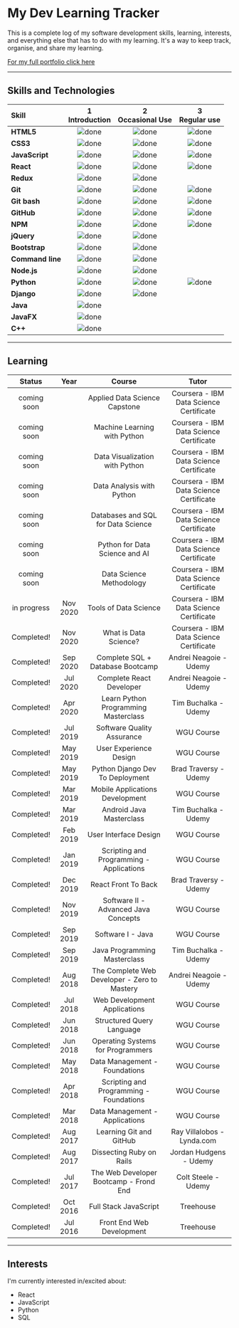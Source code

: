 # My Dev Learning Tracker

This is a complete log of my software development skills, learning, interests, and everything else that has to do with my learning. It's a way to keep track, organise, and share my learning.

[For my full portfolio click here](https://drewatienza.github.io "https://drewatienza.github.io")

---

## Skills and Technologies

[done]: https://user-images.githubusercontent.com/29199184/32275438-8385f5c0-bf0b-11e7-9406-42265f71e2bd.png "Done"

| Skill            | 1<br>Introduction | 2<br>Occasional Use | 3<br>Regular use |
| :--------------- | :---------------: | :-----------------: | :--------------: |
| **HTML5**        |   ![done][done]   |    ![done][done]    |  ![done][done]   |
| **CSS3**         |   ![done][done]   |    ![done][done]    |  ![done][done]   |
| **JavaScript**   |   ![done][done]   |    ![done][done]    |  ![done][done]   |
| **React**        |   ![done][done]   |    ![done][done]    |  ![done][done]   |
| **Redux**        |   ![done][done]   |    ![done][done]    |                  |
| **Git**          |   ![done][done]   |    ![done][done]    |  ![done][done]   |
| **Git bash**     |   ![done][done]   |    ![done][done]    |  ![done][done]   |
| **GitHub**       |   ![done][done]   |    ![done][done]    |  ![done][done]   |
| **NPM**          |   ![done][done]   |    ![done][done]    |  ![done][done]   |
| **jQuery**       |   ![done][done]   |    ![done][done]    |                  |
| **Bootstrap**    |   ![done][done]   |    ![done][done]    |                  |
| **Command line** |   ![done][done]   |    ![done][done]    |                  |
| **Node.js**      |   ![done][done]   |    ![done][done]    |                  |
| **Python**       |   ![done][done]   |    ![done][done]    |  ![done][done]   |
| **Django**       |   ![done][done]   |    ![done][done]    |                  |
| **Java**         |   ![done][done]   |                     |                  |
| **JavaFX**       |   ![done][done]   |                     |                  |
| **C++**          |   ![done][done]   |                     |                  |

---

## Learning

|   Status    |   Year   |                    Course                    |                  Tutor                  |
| :---------: | :------: | :------------------------------------------: | :-------------------------------------: |
| coming soon |          |        Applied Data Science Capstone         | Coursera - IBM Data Science Certificate |
| coming soon |          |         Machine Learning with Python         | Coursera - IBM Data Science Certificate |
| coming soon |          |        Data Visualization with Python        | Coursera - IBM Data Science Certificate |
| coming soon |          |          Data Analysis with Python           | Coursera - IBM Data Science Certificate |
| coming soon |          |      Databases and SQL for Data Science      | Coursera - IBM Data Science Certificate |
| coming soon |          |        Python for Data Science and AI        | Coursera - IBM Data Science Certificate |
| coming soon |          |           Data Science Methodology           | Coursera - IBM Data Science Certificate |
| in progress | Nov 2020 |            Tools of Data Science             | Coursera - IBM Data Science Certificate |
| Completed!  | Nov 2020 |            What is Data Science?             | Coursera - IBM Data Science Certificate |
| Completed!  | Sep 2020 |       Complete SQL + Database Bootcamp       |         Andrei Neagoie - Udemy          |
| Completed!  | Jul 2020 |           Complete React Developer           |         Andrei Neagoie - Udemy          |
| Completed!  | Apr 2020 |     Learn Python Programming Masterclass     |          Tim Buchalka - Udemy           |
| Completed!  | Jul 2019 |          Software Quality Assurance          |               WGU Course                |
| Completed!  | May 2019 |            User Experience Design            |               WGU Course                |
| Completed!  | May 2019 |       Python Django Dev To Deployment        |          Brad Traversy - Udemy          |
| Completed!  | Mar 2019 |       Mobile Applications Development        |               WGU Course                |
| Completed!  | Mar 2019 |           Android Java Masterclass           |          Tim Buchalka - Udemy           |
| Completed!  | Feb 2019 |            User Interface Design             |               WGU Course                |
| Completed!  | Jan 2019 |   Scripting and Programming - Applications   |               WGU Course                |
| Completed!  | Dec 2019 |             React Front To Back              |          Brad Traversy - Udemy          |
| Completed!  | Nov 2019 |     Software II - Advanced Java Concepts     |               WGU Course                |
| Completed!  | Sep 2019 |              Software I - Java               |               WGU Course                |
| Completed!  | Sep 2019 |         Java Programming Masterclass         |          Tim Buchalka - Udemy           |
| Completed!  | Aug 2018 | The Complete Web Developer - Zero to Mastery |         Andrei Neagoie - Udemy          |
| Completed!  | Jul 2018 |         Web Development Applications         |               WGU Course                |
| Completed!  | Jun 2018 |          Structured Query Language           |               WGU Course                |
| Completed!  | Jun 2018 |      Operating Systems for Programmers       |               WGU Course                |
| Completed!  | May 2018 |        Data Management - Foundations         |               WGU Course                |
| Completed!  | Apr 2018 |   Scripting and Programming - Foundations    |               WGU Course                |
| Completed!  | Mar 2018 |        Data Management - Applications        |               WGU Course                |
| Completed!  | Aug 2017 |           Learning Git and GitHub            |       Ray Villalobos - Lynda.com        |
| Completed!  | Aug 2017 |           Dissecting Ruby on Rails           |         Jordan Hudgens - Udemy          |
| Completed!  | Jul 2017 |    The Web Developer Bootcamp - Frond End    |           Colt Steele - Udemy           |
| Completed!  | Oct 2016 |            Full Stack JavaScript             |                Treehouse                |
| Completed!  | Jul 2016 |          Front End Web Development           |                Treehouse                |

---

## Interests

I'm currently interested in/excited about:

- React
- JavaScript
- Python
- SQL
